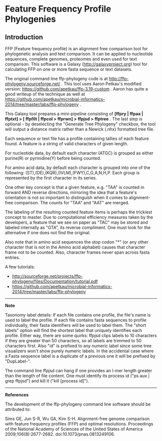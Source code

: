 Feature Frequency Profile Phylogenies
=====================================


Introduction
------------

FFP (Feature frequency profile) is an alignment free comparison tool for phylogenetic analysis and text comparison. It can be applied to nucleotide sequences, complete genomes, proteomes and even used for text comparison.  This software is a Galaxy (http://galaxyproject.org) tool for calculating FFP on one or more fasta sequence or text datasets.

The original command line ffp-phylogeny code is at http://ffp-phylogeny.sourceforge.net/ .  This tool uses Aaron Petkau's modified version: https://github.com/apetkau/ffp-3.19-custom .  Aaron has quite a good writeup of the technique as well at https://github.com/apetkau/microbial-informatics-2014/tree/master/labs/ffp-phylogeny .

This Galaxy tool prepares a mini-pipeline consisting of **[ffpry | ffpaa | ffptxt] > [ ffpfilt | ffpcol > ffprwn] > ffpjsd > ffptree**  .  The last step is optional - by deselecting the "Generate Tree Phylogeny" checkbox, the tool will output a distance matrix rather than a Newick (.nhx) formatted tree file.

Each sequence or text file has a profile containing tallies of each feature found.  A feature is a string of valid characters of given length. 

For nucleotide data, by default each character (ATGC) is grouped as either purine(R) or pyrmidine(Y) before being counted.

For amino acid data, by default each character is grouped into one of the following: (ST),(DE),(KQR),(IVLM),(FWY),C,G,A,N,H,P. Each group is represented by the first character in its series.

One other key concept is that a given feature, e.g. "TAA" is counted in forward AND reverse directions, mirroring the idea that a feature's orientation is not so important to distinguish when it comes to alignment-free comparison.  The counts for "TAA" and "AAT" are merged.
 
The labeling of the resulting counted feature items is perhaps the trickiest concept to master.  Due to computational efficiency measures taken by the developers, a feature that we see on paper as "TAC" may be stored and labeled internally as "GTA", its reverse compliment.  One must look for the alternative if one does not find the original. 

Also note that in amino acid sequences the stop codon "*" (or any other character that is not in the Amino acid alphabet) causes that character frame not to be counted.  Also, character frames never span across fasta entries.

A few tutorials:
 * http://sourceforge.net/projects/ffp-phylogeny/files/Documentation/tutorial.pdf
 * https://github.com/apetkau/microbial-informatics-2014/tree/master/labs/ffp-phylogeny

-------
**Note**

Taxonomy label details: If each file contains one profile, the file's name is used to label the profile.  If each file contains fasta sequences to profile individually, their fasta identifiers will be used to label them.  The "short labels" option will find the shortest label that uniquely identifies each profile.  Either way, there are some quirks: ffpjsd clips labels to 10 characters if they are greater than 50 characters, so all labels are trimmed to 50 characters first.  Also "id" is prefixed to any numeric label since some tree visualizers won't show purely numeric labels.  In the accidental case where a Fasta sequence label is a duplicate of a previous one it will be prefixed by "DupLabel-".

The command line ffpjsd can hang if one provides an l-mer length greater than the length of file content.  One must identify its process id ("ps aux | grep ffpjsd") and kill it ("kill [process id]").

-------
**References**
 
The development of the ffp-phylogeny command line software should be attributed to:

Sims GE, Jun S-R, Wu GA, Kim S-H. Alignment-free genome comparison with feature frequency profiles (FFP) and optimal resolutions. Proceedings of the National Academy of Sciences of the United States of America 2009;106(8):2677-2682. doi:10.1073/pnas.0813249106.

